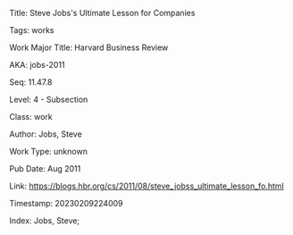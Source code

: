 Title:  Steve Jobs's Ultimate Lesson for Companies

Tags:   works

Work Major Title: Harvard Business Review

AKA:    jobs-2011

Seq:    11.47.8

Level:  4 - Subsection

Class:  work

Author: Jobs, Steve

Work Type: unknown

Pub Date: Aug 2011

Link:   https://blogs.hbr.org/cs/2011/08/steve_jobss_ultimate_lesson_fo.html

Timestamp: 20230209224009

Index:  Jobs, Steve; 
